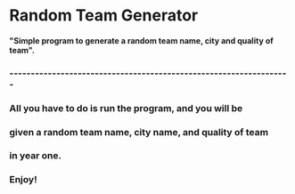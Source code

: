 # Random Team Generator

#### "Simple program to generate a random team name, city and quality of team".
###  ------------------------------------------------------------------
### All you have to do is run the program, and you will be 
### given a random team name, city name, and quality of team
### in year one. 

### Enjoy!


